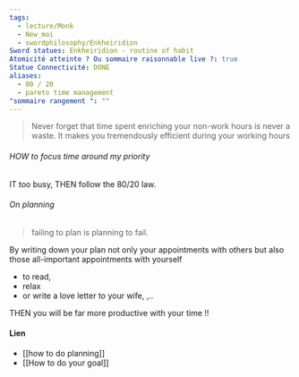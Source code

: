 ```yaml
---
tags:
  - lecture/Monk
  - New_moi
  - swordphilosophy/Enkheiridion
Sword statues: Enkheiridion - routine of habit
Atomicité atteinte ? Ou sommaire raisonnable live ?: true
Statue Connectivité: DONE
aliases:
  - 80 / 20
  - pareto time management
"sommaire rangement ": ""
---
```

> Never forget that time spent enriching your non-work hours is never a waste. It makes you tremendously efficient during your working hours


###### HOW to focus time around my priority
IT too busy, THEN follow the 80/20 law.  

###### On planning
 > failing to plan is planning to fail. 

By writing down your plan not only your appointments with others but also those all-important appointments with yourself 
-  to read, 
- relax 
- or write a love letter to your wife, ,..

THEN you will be far more productive with your time !!

#### Lien
- [[how to do planning]]
- [[How to do your goal]]